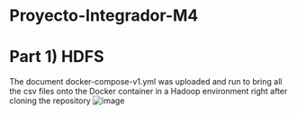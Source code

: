 # Proyecto-Integrador-M4

# Part 1) HDFS

The document docker-compose-v1.yml was uploaded and run to bring all the csv files onto the Docker container in a Hadoop environment right after cloning the repository
![image](https://github.com/user-attachments/assets/aaa0ed44-0d24-45c1-b810-f93f33986d98)
